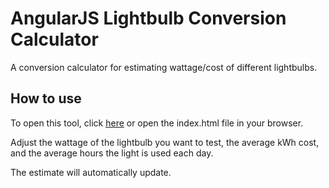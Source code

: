 # AngularJS Lightbulb Conversion Calculator

A conversion calculator for estimating wattage/cost of different lightbulbs.

## How to use

To open this tool, click [here](https://brentmercer.github.io/light_calulator_angularjs/) or open the index.html file in your browser.

Adjust the wattage of the lightbulb you want to test, the average kWh cost, and the average hours the light is used each day.

The estimate will automatically update.
